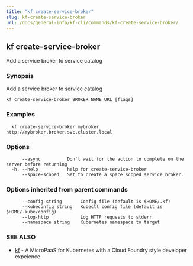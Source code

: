 ```yaml
---
title: "kf create-service-broker"
slug: kf-create-service-broker
url: /docs/general-info/kf-cli/commands/kf-create-service-broker/
---
```

## kf create-service-broker

Add a service broker to service catalog

### Synopsis

Add a service broker to service catalog

```
kf create-service-broker BROKER_NAME URL [flags]
```

### Examples

```
  kf create-service-broker mybroker http://mybroker.broker.svc.cluster.local
```

### Options

```
      --async          Don't wait for the action to complete on the server before returning
  -h, --help           help for create-service-broker
      --space-scoped   Set to create a space scoped service broker.
```

### Options inherited from parent commands

```
      --config string       Config file (default is $HOME/.kf)
      --kubeconfig string   Kubectl config file (default is $HOME/.kube/config)
      --log-http            Log HTTP requests to stderr
      --namespace string    Kubernetes namespace to target
```

### SEE ALSO

* [kf](/docs/general-info/kf-cli/commands/kf/)	 - A MicroPaaS for Kubernetes with a Cloud Foundry style developer expeience

